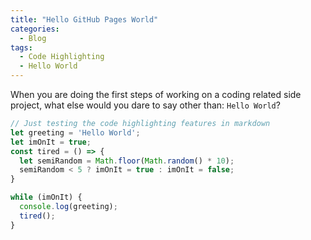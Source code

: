 ```yaml
---
title: "Hello GitHub Pages World"
categories:
  - Blog
tags:
  - Code Highlighting
  - Hello World
---
```


When you are doing the first steps of working on a coding related side project, what else would you dare to say other than: `Hello World`?

```javascript
// Just testing the code highlighting features in markdown
let greeting = 'Hello World';
let imOnIt = true;
const tired = () => {
  let semiRandom = Math.floor(Math.random() * 10);
  semiRandom < 5 ? imOnIt = true : imOnIt = false;
}

while (imOnIt) {
  console.log(greeting);
  tired();
}
```